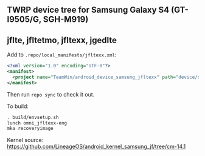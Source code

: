 ## TWRP device tree for Samsung Galaxy S4 (GT-I9505/G, SGH-M919)
## jflte, jfltetmo, jfltexx, jgedlte

Add to `.repo/local_manifests/jfltexx.xml`:

```xml
<?xml version="1.0" encoding="UTF-8"?>
<manifest>
  <project name="TeamWin/android_device_samsung_jfltexx" path="device/samsung/jfltexx" remote="github" revision="android-7.1" />
</manifest>
```

Then run `repo sync` to check it out.

To build:

```sh
. build/envsetup.sh
lunch omni_jfltexx-eng
mka recoveryimage
```

Kernel source: https://github.com/LineageOS/android_kernel_samsung_jf/tree/cm-14.1
